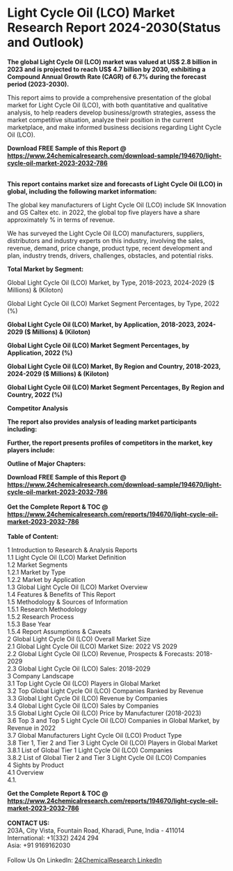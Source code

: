 <h1>Light Cycle Oil (LCO) Market Research Report 2024-2030(Status and Outlook)</h1><p><strong>The global Light Cycle Oil (LCO) market was valued at US$ 2.8 billion in 2023 and is projected to reach US$ 4.7 billion by 2030, exhibiting a Compound Annual Growth Rate (CAGR) of 6.7% during the forecast period (2023-2030).</strong></p><p>
</p><p>This report aims to provide a comprehensive presentation of the global market for Light Cycle Oil (LCO), with both quantitative and qualitative analysis, to help readers develop business/growth strategies, assess the market competitive situation, analyze their position in the current marketplace, and make informed business decisions regarding Light Cycle Oil (LCO).</p><div><b>Download FREE Sample of this Report @ 
            <a href="https://www.24chemicalresearch.com/download-sample/194670/light-cycle-oil-market-2023-2032-786">
            https://www.24chemicalresearch.com/download-sample/194670/light-cycle-oil-market-2023-2032-786</a></b></div><br><p>
</p><p><strong>This report contains market size and forecasts of Light Cycle Oil (LCO) in global, including the following market information:</strong></p><p>
</p><p>
</p><p>The global key manufacturers of Light Cycle Oil (LCO) include SK Innovation and GS Caltex etc. in 2022, the global top five players have a share approximately % in terms of revenue.</p><p>
We has surveyed the Light Cycle Oil (LCO) manufacturers, suppliers, distributors and industry experts on this industry, involving the sales, revenue, demand, price change, product type, recent development and plan, industry trends, drivers, challenges, obstacles, and potential risks.</p><p>
<strong>Total Market by Segment:</strong></p><p>
Global Light Cycle Oil (LCO) Market, by Type, 2018-2023, 2024-2029 ($ Millions) &amp; (Kiloton)</p><p>
Global Light Cycle Oil (LCO) Market Segment Percentages, by Type, 2022 (%)</p><p>
</p><p>
<strong>Global Light Cycle Oil (LCO) Market, by Application, 2018-2023, 2024-2029 ($ Millions) &amp; (Kiloton)</strong></p><p>
<strong>Global Light Cycle Oil (LCO) Market Segment Percentages, by Application, 2022 (%)</strong></p><p>
</p><p>
<strong>Global Light Cycle Oil (LCO) Market, By Region and Country, 2018-2023, 2024-2029 ($ Millions) &amp; (Kiloton)</strong></p><p>
<strong>Global Light Cycle Oil (LCO) Market Segment Percentages, By Region and Country, 2022 (%)</strong></p><p>
</p><p>
<strong>Competitor Analysis</strong></p><p>
<strong>The report also provides analysis of leading market participants including:</strong></p><p>
</p><p>
</p><p><strong>Further, the report presents profiles of competitors in the market, key players include:</strong></p><p>
</p><p>
<strong>Outline of Major Chapters:</strong></p><p>
</p><div><b>Download FREE Sample of this Report @ 
            <a href="https://www.24chemicalresearch.com/download-sample/194670/light-cycle-oil-market-2023-2032-786">
            https://www.24chemicalresearch.com/download-sample/194670/light-cycle-oil-market-2023-2032-786</a></b></div><br><div><b>Get the Complete Report & TOC @ 
            <a href="https://www.24chemicalresearch.com/reports/194670/light-cycle-oil-market-2023-2032-786">
            https://www.24chemicalresearch.com/reports/194670/light-cycle-oil-market-2023-2032-786</a></b></div><br>
            <b>Table of Content:</b><p>1 Introduction to Research & Analysis Reports<br />
    1.1 Light Cycle Oil (LCO) Market Definition<br />
    1.2 Market Segments<br />
        1.2.1 Market by Type<br />
        1.2.2 Market by Application<br />
    1.3 Global Light Cycle Oil (LCO) Market Overview<br />
    1.4 Features & Benefits of This Report<br />
    1.5 Methodology & Sources of Information<br />
        1.5.1 Research Methodology<br />
        1.5.2 Research Process<br />
        1.5.3 Base Year<br />
        1.5.4 Report Assumptions & Caveats<br />
2 Global Light Cycle Oil (LCO) Overall Market Size<br />
    2.1 Global Light Cycle Oil (LCO) Market Size: 2022 VS 2029<br />
    2.2 Global Light Cycle Oil (LCO) Revenue, Prospects & Forecasts: 2018-2029<br />
    2.3 Global Light Cycle Oil (LCO) Sales: 2018-2029<br />
3 Company Landscape<br />
    3.1 Top Light Cycle Oil (LCO) Players in Global Market<br />
    3.2 Top Global Light Cycle Oil (LCO) Companies Ranked by Revenue<br />
    3.3 Global Light Cycle Oil (LCO) Revenue by Companies<br />
    3.4 Global Light Cycle Oil (LCO) Sales by Companies<br />
    3.5 Global Light Cycle Oil (LCO) Price by Manufacturer (2018-2023)<br />
    3.6 Top 3 and Top 5 Light Cycle Oil (LCO) Companies in Global Market, by Revenue in 2022<br />
    3.7 Global Manufacturers Light Cycle Oil (LCO) Product Type<br />
    3.8 Tier 1, Tier 2 and Tier 3 Light Cycle Oil (LCO) Players in Global Market<br />
        3.8.1 List of Global Tier 1 Light Cycle Oil (LCO) Companies<br />
        3.8.2 List of Global Tier 2 and Tier 3 Light Cycle Oil (LCO) Companies<br />
4 Sights by Product<br />
    4.1 Overview<br />
        4.1.</p><div><b>Get the Complete Report & TOC @ 
            <a href="https://www.24chemicalresearch.com/reports/194670/light-cycle-oil-market-2023-2032-786">
            https://www.24chemicalresearch.com/reports/194670/light-cycle-oil-market-2023-2032-786</a></b></div><br><b>CONTACT US:</b><br>
            203A, City Vista, Fountain Road, Kharadi, Pune, India - 411014<br>
            International: +1(332) 2424 294<br>
            Asia: +91 9169162030 <br><br>
            Follow Us On LinkedIn: <a href="https://www.linkedin.com/company/24chemicalresearch/">24ChemicalResearch LinkedIn</a>